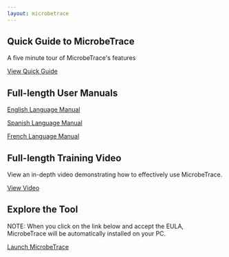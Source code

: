 ```yaml
---
layout: microbetrace
---
```


<div class="row align-items-md-stretch">
<div class="col-md-6">
<div class="h-100 p-5 bg-body-tertiary rounded-3">
<h2>Quick Guide to MicrobeTrace</h2>
<p>A five minute tour of MicrobeTrace's features</p>
<a class="btn btn-outline-secondary" href="/">View Quick Guide</a>
</div>
</div>
<div class="col-md-6">
<div class="h-100 p-5 bg-body-tertiary border rounded-3">
<h2>Full-length User Manuals</h2>
<p>
<a href="https://github.com/CDCgov/MicrobeTrace/files/9577093/MicrobeTrace_User_Manual_v0.6.2_Oct_2021.pdf" target="_blank">English Language Manual</a>

<a href="https://github.com/CDCgov/MicrobeTrace/raw/master/docs/MicrobeTrace_manual_May_2021_Espanol_508.docx" target="_blank">Spanish Language Manual</a>

<a href="https://github.com/CDCgov/MicrobeTrace/raw/master/docs/MicrobeTrace_manual_May_2021_FRENCH(FRANCE).docx" target="_blank">French Language Manual</a>
</p>
</div>
</div>
</div>

<div class="row align-items-md-stretch">
<div class="col-md-6">
<div class="h-100 p-5 bg-body-tertiary rounded-3">
<h2>Full-length Training Video</h2>
<p>View an in-depth video demonstrating how to effectively use MicrobeTrace.
</p>
<a class="btn btn-outline-secondary" href="https://www.youtube.com/watch?v=5E-_Kb7yvHU">View Video</a>
</div>
</div>
<div class="col-md-6">
<div class="h-100 p-5 bg-body-tertiary rounded-3">
<h2>Explore the Tool</h2>
<p>
NOTE: When you click on the link below and accept the EULA, MicrobeTrace will be automatically installed on your PC.
</p>
<a class="btn btn-outline-secondary" href="https://microbetrace.cdc.gov/MicrobeTrace/">Launch MicrobeTrace</a>
</div>
</div>
</div>
